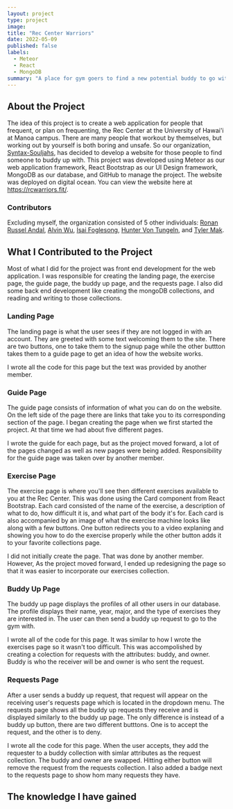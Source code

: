 ```yaml
---
layout: project
type: project
image: 
title: "Rec Center Warriors"
date: 2022-05-09
published: false
labels:
  - Meteor
  - React
  - MongoDB
summary: "A place for gym goers to find a new potential buddy to go with!"
---
```


## About the Project

The idea of this project is to create a web application for people that frequent, or plan on frequenting, the Rec Center at the University of Hawai'i at Manoa campus. There are many people that workout by themselves, but working out by yourself is both boring and unsafe. So our organization, [Syntax-Souljahs](https://syntax-souljahs.github.io/), has decided to develop a website for those people to find someone to buddy up with. This project was developed using Meteor as our web application framework, React Bootstrap as our UI Design framework, MongoDB as our database, and GitHub to manage the project. The website was deployed on digital ocean. You can view the website here at https://rcwarriors.fit/.

### Contributors

Excluding myself, the organization consisted of 5 other individuals: [Ronan Russel Andal](https://github.com/RonanAndal), [Alvin Wu](https://github.com/wualvin2021), [Isai Foglesong](https://github.com/isai-foglesong), [Hunter Von Tungeln](https://github.com/HunterVT), and [Tyler Mak](https://github.com/tylermak16).

## What I Contributed to the Project

Most of what I did for the project was front end development for the web application. I was responsible for creating the landing page, the exercise page, the guide page, the buddy up page, and the requests page. I also did some back end development like creating the mongoDB collections, and reading and writing to those collections.

### Landing Page

The landing page is what the user sees if they are not logged in with an account. They are greeted with some text welcoming them to the site. There are two buttons, one to take them to the signup page while the other buttton takes them to a guide page to get an idea of how the website works. 

I wrote all the code for this page but the text was provided by another member.

### Guide Page

The guide page consists of information of what you can do on the website. On the left side of the page there are links that take you to its corresponding section of the page. I began creating the page when we first started the project. At that time we had about five different pages. 

I wrote the guide for each page, but as the project moved forward, a lot of the pages changed as well as new pages were being added. Responsibility for the guide page was taken over by another member.

### Exercise Page

The exercise page is where you'll see then different exercises available to you at the Rec Center. This was done using the Card component from React Bootstrap. Each card consisted of the name of the exercise, a description of what to do, how difficult it is, and what part of the body it's for. Each card is also accompanied by an image of what the exercise machine looks like along with a few buttons. One button redirects you to a video explaning and showing you how to do the exercise properly while the other button adds it to your favorite collections page.

I did not initially create the page. That was done by another member. However, As the project moved forward, I ended up redesigning the page so that it was easier to incorporate our exercises collection.

### Buddy Up Page

The buddy up page displays the profiles of all other users in our database. The profile displays their name, year, major, and the type of exercises they are interested in. The user can then send a buddy up request to go to the gym with.

I wrote all of the code for this page. It was similar to how I wrote the exercises page so it wasn't too difficult. This was accompolished by creating a colection for requests with the attributes: buddy, and owner. Buddy is who the receiver will be and owner is who sent the request.

### Requests Page

After a user sends a buddy up request, that request will appear on the receiving user's requests page which is located in the dropdown menu. The requests page shows all the buddy up requests they receive and is displayed similarly to the buddy up page. The only difference is instead of a buddy up button, there are two different butttons. One is to accept the request, and the other is to deny. 

I wrote all the code for this page. When the user accepts, they add the requester to a buddy collection with simlar attributes as the request collection. The buddy and owner are swapped. Hitting either button will remove the request from the requests collection. I also added a badge next to the requests page to show hom many requests they have.

## The knowledge I have gained

